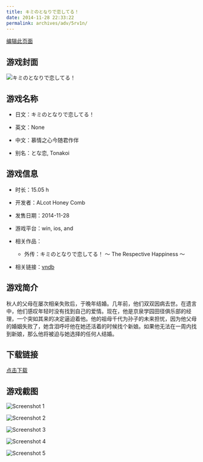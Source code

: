 ```yaml
---
title: キミのとなりで恋してる！
date: 2014-11-28 22:33:22
permalink: archives/adv/5rv1n/
---
```

[编辑此页面](https://github.com/ACG-3/ADV3-source/blob/main/source/_posts/%E3%82%AD%E3%83%9F%E3%81%AE%E3%81%A8%E3%81%AA%E3%82%8A%E3%81%A7%E6%81%8B%E3%81%97%E3%81%A6%E3%82%8B%EF%BC%81.md)

## 游戏封面

![キミのとなりで恋してる！](https://pan.timero.xyz/d/onedrive/img_lib_001/%E3%82%AD%E3%83%9F%E3%81%AE%E3%81%A8%E3%81%AA%E3%82%8A%E3%81%A7%E6%81%8B%E3%81%97%E3%81%A6%E3%82%8B%EF%BC%81_cover.avif)


## 游戏名称

- 日文：キミのとなりで恋してる！
- 英文：None
- 中文：慕情之心今随君作伴

- 别名：とな恋, Tonakoi


## 游戏信息

- 时长：15.05 h
- 开发者：ALcot Honey Comb
- 发售日期：2014-11-28
- 游戏平台：win, ios, and
- 相关作品：
   - 外传：キミのとなりで恋してる！ 〜 The Respective Happiness 〜

- 相关链接：[vndb](https://vndb.org/v15870)


## 游戏简介

秋人的父母在屡次相亲失败后，于晚年结婚。几年前，他们双双因病去世。在遗言中，他们感叹年轻时没有找到自己的爱情。现在，他是京泉学园田径俱乐部的经理，一个突如其来的决定逼迫着他。他的祖母千代为孙子的未来担忧，因为他父母的婚姻失败了，她含泪呼吁他在她还活着的时候找个新娘。如果他无法在一周内找到新娘，那么他将被迫与她选择的任何人结婚。




## 下载链接

[点击下载](https://pan.timero.xyz/onedrive/adv_lib_001/%E3%82%AD%E3%83%9F%E3%81%AE%E3%81%A8%E3%81%AA%E3%82%8A%E3%81%A7%E6%81%8B%E3%81%97%E3%81%A6%E3%82%8B%EF%BC%81)


## 游戏截图


![Screenshot 1](https://pan.timero.xyz/d/onedrive/img_lib_001/%E3%82%AD%E3%83%9F%E3%81%AE%E3%81%A8%E3%81%AA%E3%82%8A%E3%81%A7%E6%81%8B%E3%81%97%E3%81%A6%E3%82%8B%EF%BC%81_Screenshot_1.avif)

![Screenshot 2](https://pan.timero.xyz/d/onedrive/img_lib_001/%E3%82%AD%E3%83%9F%E3%81%AE%E3%81%A8%E3%81%AA%E3%82%8A%E3%81%A7%E6%81%8B%E3%81%97%E3%81%A6%E3%82%8B%EF%BC%81_Screenshot_2.avif)

![Screenshot 3](https://pan.timero.xyz/d/onedrive/img_lib_001/%E3%82%AD%E3%83%9F%E3%81%AE%E3%81%A8%E3%81%AA%E3%82%8A%E3%81%A7%E6%81%8B%E3%81%97%E3%81%A6%E3%82%8B%EF%BC%81_Screenshot_3.avif)

![Screenshot 4](https://pan.timero.xyz/d/onedrive/img_lib_001/%E3%82%AD%E3%83%9F%E3%81%AE%E3%81%A8%E3%81%AA%E3%82%8A%E3%81%A7%E6%81%8B%E3%81%97%E3%81%A6%E3%82%8B%EF%BC%81_Screenshot_4.avif)

![Screenshot 5](https://pan.timero.xyz/d/onedrive/img_lib_001/%E3%82%AD%E3%83%9F%E3%81%AE%E3%81%A8%E3%81%AA%E3%82%8A%E3%81%A7%E6%81%8B%E3%81%97%E3%81%A6%E3%82%8B%EF%BC%81_Screenshot_5.avif)

